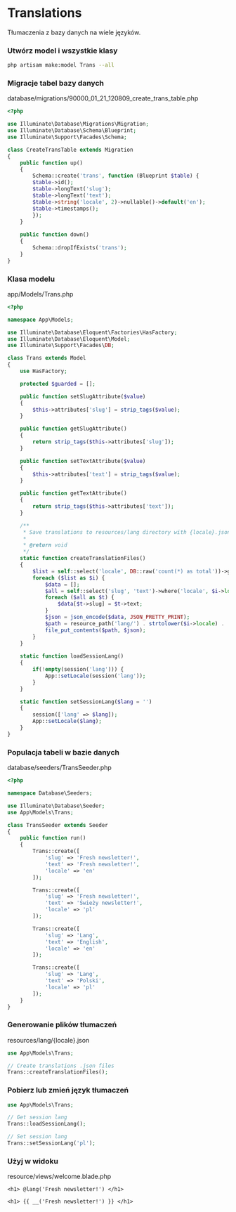 # Translations
Tłumaczenia z bazy danych na wiele języków.

### Utwórz model i wszystkie klasy
```sh
php artisam make:model Trans --all
```

### Migracje tabel bazy danych
database/migrations/90000_01_21_120809_create_trans_table.php
```php
<?php

use Illuminate\Database\Migrations\Migration;
use Illuminate\Database\Schema\Blueprint;
use Illuminate\Support\Facades\Schema;

class CreateTransTable extends Migration
{
    public function up()
    {
        Schema::create('trans', function (Blueprint $table) {
		$table->id();
		$table->longText('slug');
		$table->longText('text');
		$table->string('locale', 2)->nullable()->default('en');
		$table->timestamps();
        });
    }
	
    public function down()
    {
        Schema::dropIfExists('trans');
    }
}
```

### Klasa modelu
app/Models/Trans.php
```php
<?php

namespace App\Models;

use Illuminate\Database\Eloquent\Factories\HasFactory;
use Illuminate\Database\Eloquent\Model;
use Illuminate\Support\Facades\DB;

class Trans extends Model
{
    use HasFactory;

	protected $guarded = [];

	public function setSlugAttribute($value)
	{
		$this->attributes['slug'] = strip_tags($value);
	}

	public function getSlugAttribute()
	{
		return strip_tags($this->attributes['slug']);
	}

	public function setTextAttribute($value)
	{
		$this->attributes['text'] = strip_tags($value);
	}

	public function getTextAttribute()
	{
		return strip_tags($this->attributes['text']);
	}

	/**
	 * Save translations to resources/lang directory with {locale}.json extension.
	 *
	 * @return void
	 */
	static function createTranslationFiles()
	{
		$list = self::select('locale', DB::raw('count(*) as total'))->groupBy('locale')->get();
		foreach ($list as $i) {
			$data = [];
			$all = self::select('slug', 'text')->where('locale', $i->locale)->get();
			foreach ($all as $t) {
				$data[$t->slug] = $t->text;
			}
			$json = json_encode($data, JSON_PRETTY_PRINT);
			$path = resource_path('lang/') . strtolower($i->locale) . '.json';
			file_put_contents($path, $json);
		}
	}
	
	static function loadSessionLang()
	{
		if(!empty(session('lang'))) {
			App::setLocale(session('lang'));
		}
	}

	static function setSessionLang($lang = '')
	{
		session(['lang' => $lang]);
		App::setLocale($lang);
	}
}
```

### Populacja tabeli w bazie danych
database/seeders/TransSeeder.php
```php
<?php

namespace Database\Seeders;

use Illuminate\Database\Seeder;
use App\Models\Trans;

class TransSeeder extends Seeder
{
    public function run()
    {
        Trans::create([
			'slug' => 'Fresh newsletter!',
			'text' => 'Fresh newsletter!',
			'locale' => 'en'
		]);

		Trans::create([
			'slug' => 'Fresh newsletter!',
			'text' => 'Świeży newsletter!',
			'locale' => 'pl'
		]);

		Trans::create([
			'slug' => 'Lang',
			'text' => 'English',
			'locale' => 'en'
		]);

		Trans::create([
			'slug' => 'Lang',
			'text' => 'Polski',
			'locale' => 'pl'
		]);
    }
}
```

### Generowanie plików tłumaczeń
resources/lang/{locale}.json
```php
use App\Models\Trans;

// Create translations .json files
Trans::createTranslationFiles();
```

### Pobierz lub zmień język tłumaczeń
```php
use App\Models\Trans;

// Get session lang
Trans::loadSessionLang();

// Set session lang
Trans::setSessionLang('pl');
```

### Użyj w widoku
resource/views/welcome.blade.php
```blade
<h1> @lang('Fresh newsletter!') </h1>

<h1> {{ __('Fresh newsletter!') }} </h1>
```
